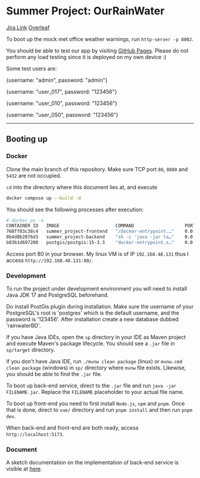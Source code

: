 # Summer Project: OurRainWater

[Jira Link](https://amateureconomist.atlassian.net/jira/software/projects/SPWATER/boards/37)
[Overleaf](https://www.overleaf.com/project/688606768e2edbd9845398a6)


To boot up the mock met office weather warnings, run `http-server -p 8002`.

You should be able to test our app by visiting [GitHub Pages](https://saquantum.github.io/summer_project/). Please do not perform any load testing since it is deployed on my own device :) 

Some test users are: 

{username: "admin", password: "admin"}

{username: "user_017", password: "123456"}

{username: "user_010", password: "123456"}

{username: "user_050", password: "123456"}

--------------

## Booting up

### Docker

Clone the main branch of this repository.
Make sure TCP port `80`, `8080` and `5432` are not occupied.

`cd` into the directory where this document lies at, and execute

```sh
docker compose up --build -d
```

You should see the following processes after execution:

```sh
# docker ps -a
CONTAINER ID   IMAGE                     COMMAND                   PORTS                                         NAMES
768ff03c38c4   summer_project-frontend   "/docker-entrypoint.…"    0.0.0.0:80->80/tcp, [::]:80->80/tcp           summer-frontend
8b4d8b2076d3   summer_project-backend    "sh -c 'java -jar ta…"    0.0.0.0:8080->8080/tcp, [::]:8080->8080/tcp   summer-backend
b83b1d697200   postgis/postgis:15-3.3    "docker-entrypoint.s…"    0.0.0.0:5432->5432/tcp, [::]:5432->5432/tcp   summer-database
```

Access port 80 in your browser. My linux VM is of IP `192.168.48.131` thus I access `http://192.168.48.131:80/`.

### Development

To run the project under development environment you will need to install Java JDK 17 and PostgreSQL beforehand.

Do install PostGis plugin during installation. Make sure the username of your PostgreSQL's root is 'postgres' which is the default username, and the password is '123456'. After installation create a new database dubbed 'rainwaterBD'.

If you have Java IDEs, open the `sp` directory in your IDE as Maven project and execute Maven's package lifecycle. You should see a `.jar` file in `sp/target` directory. 

If you don't have Java IDE, run `./mvnw clean package` (linux) or `mvnw.cmd clean package` (windows) in `sp/` directory where `mvnw` file exists. Likewise, you should be able to find the `.jar` file.

To boot up back-end service, direct to the `.jar` file and run `java -jar FILENAME.jar`. Replace the `FILENAME` placeholder to your actual file name.

To boot up front-end you need to first install `Node.js`, `npm` and `pnpm`. Once that is done, direct to `vue/` directory and run `pnpm install` and then run `pnpm dev`. 

When back-end and front-end are both ready, access `http://localhost:5173`.

### Document

A sketch documentation on the implementation of back-end service is visible at [here](document/backend.pdf).
